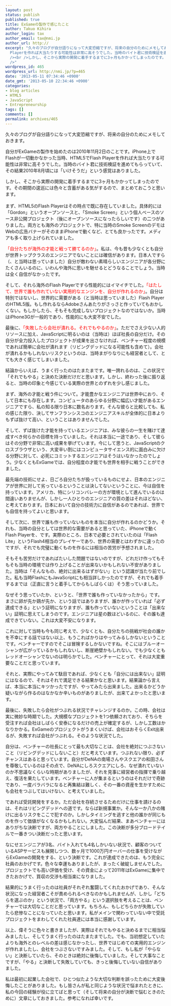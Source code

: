 ```yaml
---
layout: post
status: publish
published: true
title: ExGameの製作で感じたこと
author: Takuo Kihira
author_login: tax
author_email: tax@nmi.jp
author_url: http://
excerpt: "久々のブログが自分語りになって大変恐縮ですが、将来の自分のためにメモしておきます。<br /><br />自分がExGameの製作を始めたのは2010年11月2日のことです。iPhone上でFlashが一切動かなかった当時、HTML5でFlash
  Playerを作れば大当たりする可能性は非常に高そうでした。当時のバイト君に技術検証を進めてもらっていて、その結果2010年8月頃には「いけそうだ」という感覚はありました。<br
  /><br />しかし、そこから実際の開発に着手するまでに3ヶ月もかかってしまったのです。その期間の逡巡には色々と含蓄がある気がするので、まとめておこうと思います。<br
  />"
wordpress_id: 465
wordpress_url: http://nmi.jp/?p=465
date: '2013-05-11 07:34:46 +0900'
date_gmt: '2013-05-10 22:34:46 +0900'
categories:
- blog articles
- HTML5
- JavaScript
- Entrepreneurship
tags: []
comments: []
permalink: archives/465
---
```

<p>久々のブログが自分語りになって大変恐縮ですが、将来の自分のためにメモしておきます。</p>
<p>自分がExGameの製作を始めたのは2010年11月2日のことです。iPhone上でFlashが一切動かなかった当時、HTML5でFlash Playerを作れば大当たりする可能性は非常に高そうでした。当時のバイト君に技術検証を進めてもらっていて、その結果2010年8月頃には「いけそうだ」という感覚はありました。</p>
<p>しかし、そこから実際の開発に着手するまでに3ヶ月もかかってしまったのです。その期間の逡巡には色々と含蓄がある気がするので、まとめておこうと思います。<br />
<a id="more"></a><a id="more-465"></a><br />
まず、HTML5のFlash Playerはその時点で既に存在していました。具体的には「Gordon」というオープンソースと、「Smoke Screen」という個人ベースのソース非公開プロジェクト（後にオープンソースになったらしいです）の二つがありました。両方とも海外のプロジェクトで、特に当時のSmoke ScreenのデモはWebの広告バナーがそのままiPhoneで動くなど、とても良かったです。メディアも多く取り上げられていました。</p>
<p><span style="color:red">「自分たちが海外の才能と戦って勝てるのか」</span>。私は、今も昔も少なくとも自分が世界トップクラスのエンジニアでないことには確信があります。日本人ですら（、と当時は思っていました）自分が敵わない素晴らしいエンジニアが各分野にたくさんいるのに、いわんや海外に思いを馳せるとどうなることでしょう。当時は全く自信がなかったです。</p>
<p>そして、それら海外のFlash Playerですら性能的にはイマイチでした。<span style="color:red">「はたして、世界で誰も作れていない実用的なエンジンを、自分が作れるのか」</span>。自分は特別ではないし、世界的に需要がある（と当時は思っていました）Flash PlayerのHTML5版。もし作れるならAdobeさんあたりがさっさと作っていてもおかしくない。もしかしたら、そもそも完成しないプロジェクトなのではないか。当時はiPhone3Gが一般的であり、性能的にも大変不安でした。</p>
<p>最後に、<span style="color:red">「失敗したら会社が潰れる。それでもやるのか」</span>。ただでさえ少ない人的リソースに加え、JavaScriptに明るいのは（当時は）ほぼ社長の自分だけ。その自分が全力投入したプロジェクトが成果を出さなければ、ベンチャー程度の規模であれば簡単に会社が潰れます（リビングデッドになる可能性も含めて）。会社が潰れるかもしれないリスクというのは、当時まがりなりにも経営者として、とても大きく感じてしまいました。</p>
<p>結論からいえば、うまく行ったのはたまたまです。唯一誇れるのは、この状況で「それでもやる」と決めた決断だけだと思います。しかし、終わった後に振り返ると、当時の印象と今感じている実際の世界とのずれを少し感じました。</p>
<p>まず、海外の才能と戦う件について。才能豊かなエンジニアは世界中におり、そして日本にも存在します。コンピュータのあらゆる分野に幅広い才能があるエンジニアですら、私の知る限り日本に数名おります。そんな彼らと比較しても、私の感じた限り、決してサンフランシスコのエンジニアスキルが全体的に日本よりもずば抜けて高い、ということはありませんでした。</p>
<p>そして、ずば抜けた才能を持っているエンジニアは、みな彼らの一生を賭けて達成すべき何らかの目標を持っていました。それは本当に一途であり、そして彼らはその分野で非常に高い成果を挙げています。今にして思うと、JavaScriptのクロスブラウザという、大変辛い割にはコンピュータサイエンス的に面白みに欠ける分野に対して、必死にコミットするエンジニアはそうはいなかったのでしょう。少なくともExGameでは、自分程度の才能でも世界を相手に戦うことができました。</p>
<p>最先端の技術にせよ、日ごろ自分たちが扱っているものにせよ、日本のエンジニアが世界に対して劣っているということは決してないということに、今は自信を持っています。アメリカ、特にシリコンバレーの方が環境として進んでいるのは間違いありませんが、しかし一人ひとりのエンジニアの質の差はそれほどない、と考えております。日本において自分の技術力に自信があるのであれば、世界でも自信を持ってよいと思います。</p>
<p>そして次に、世界で誰も作っていないものを本当に自分が作れるのかどうか。それも、当時の自分としては世界的な需要があると思っていた、iPhoneで動くFlash Playerを、です。実際のところ、日本で必要とされていたのは「Flash Lite」というFlash4相当のプレイヤーであり、世界の需要とはわずかに違ったのですが、それでも完璧に動くものを作るには相当の苦労が予想されました。</p>
<p>そもそも苦労だけであればたいした問題ではないのですが、どれだけ作ってもそもそも当時の環境では作り上げることが出来ないかもしれない不安がありました。当時は「そんなもの、絶対に出来るはずがない」という認識が当たり前でした。私も当時FlashにもJavaScriptにも相当詳しかったのですが、それでも着手するまでは（正直に言うと着手してからもしばらくは）そう思っていました。</p>
<p>なぜそう思っていたか、というと、「世界で誰も作っていなかったから」です。まさに卵が先か鶏が先か、という話ではありますが、誰かが作っていれば「必ず達成できる」という証明になりますが、誰も作っていないということは「出来ない」証明に思えてしまうのです。エンジニアは星の数ほどいるのに、その誰も達成できていない。これは大変不安になります。</p>
<p>これに対して当時も今も同じ考えで、少なくとも、自分たちの挑戦が社会の誰かを不幸にする話ではない以上、もうこればかりはやってみるしかないということです。ベンチャーですのでそこは冒険するしかないですね。そこにはブルーオーシャンが広がっているかもしれないし、断崖絶壁かもしれない。でも少なくともレッドオーシャンでないのは明らかでした。ベンチャーにとって、それは大変重要なことだと思っています。</p>
<p>それと、実際にやってみて駄目であれば、少なくとも「自分には出来ない」証明にはなるので、それはそれで満足できる結果かなと思います。結果論から言えば、本当に本当にキツかったですが、やってみたら出来ました。出来るかどうか疑いながら作るのはなかなか辛いものがありましたが、出来てよかったと思います。</p>
<p>最後に、失敗したら会社がつぶれる状況でチャレンジするのか。この時、会社は実に微妙な時期でした。大規模なプロジェクトを1つ依頼されており、そちらを受注すれば会社はしばらく安泰になるだけの売上が確定するが、しかし工数はかなりかかる。ExGameのプロジェクトがうまくいけば、会社はおそらくExit出来るが、失敗すれば会社がつぶれる。そのような状況でした。</p>
<p>自分は、ベンチャーの社長にとって最も大切なことは、会社を絶対につぶさないこと（リビングデッドにしないこと）だと考えています。つぶれない限り、必ずチャンスはあると思っています。自分がDeNAの南場さんやスクエアの和田さんを尊敬しているのはその点で、DeNAにしろスクエアにしろ、なぜ潰れていないのか不思議なくらいな時期がありましたが、それを見事に経営者の指揮で乗り越え、復活を果たしています。ベンチャーに人が集まるというのはそれだけで奇跡であり、一度バラバラになると再集結は難しく、その一番の資産を生かすためにも会社をつぶしてはいけない、と考えていました。</p>
<p>であれば受託開発をするか。ただ会社を存続させるためだけに仕事を請けるのは、それはリビングデッドへの道です。ならば新規事業か。そんな一か八かの賭けに出るリスクをここで犯すのか。しかしタイミングを逃すと他の誰かが同じものを作って価値がなくなるかもしれない。大変悩んだ結果、まあベンチャーにはありがちな決断ですが、両方やることにしました。この決断が多分ブロードテイルで一番きつい決断だったと思います。</p>
<p>なにせエンジニアが3名、バイト入れても4名しかいない状況で、顧客のついているASPサービスも展開しつつ、数ヶ月で1000万円オーバーの仕事を受けながらExGameの開発をする、という決断です。これが達成できたのは、もう完全に社員のおかげです。色々な幸運もありましたが、まったく破綻しませんでした。プロジェクトでも高い評価を受け、その資金によって2011年はExGameに集中できたおかげで、買収の交渉も相当楽になりました。</p>
<p>結果的にうまく行ったのは社員がそれぞれ奮闘してくれたおかげであり、そんな状況になった経営者こそが責められるべきなのかもしれませんが、しかし「どちらを選ぶのか」という状況で、「両方やる」という選択肢を考えることは、ベンチャーでは大切なことだと思っています。もちろん、もしどちらかが失敗していたら悲惨なことになっていたと思います。私がメインで関わっていない中で受託プロジェクトをまわしてくれた社員達には本当に感謝しています。</p>
<p>以上、偉そうに色々と書きましたが、実際はそれでもやると決めるまでに相当悩みましたし、そしてうまく行ったのはたまたまでした。でも、当初想定していたよりも海外とのレベルの差は感じなかったし、世界ではじめての実用的エンジンが作れましたし、会社をつぶさないですみました。そして、もし私が「やらない」と決断していたら、そのときは絶対に後悔していました。そして大事なことですが、「やる」と決断して失敗していても、きっと後悔していない自信がありました。</p>
<p>私は最初に起業した会社で、ひとつ似たような大切な判断を誤ったために大変後悔したことがありました。もし皆さんが私と同じような状況で悩まれたときに、私の今回の経験が役に立てばと思って（そして将来の自分が決断で悩むときのために）文章にしておきました。参考になれば幸いです。</p>
